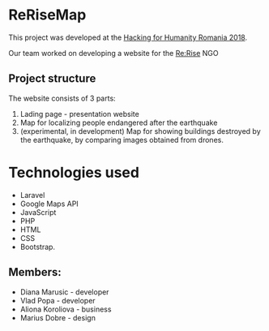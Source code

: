 # ReRiseMap

This project was developed at the [Hacking for Humanity Romania 2018](https://www.girlswhocode.ro/hacking-for-humanity-2018/).

Our team worked on developing a website for the [Re:Rise](https://web.facebook.com/ReRise.org/) NGO

## Project structure
The website consists of 3 parts:
1. Lading page - presentation website
2. Map for localizing people endangered after the earthquake
3. (experimental, in development) Map for showing buildings destroyed by the earthquake, by comparing images obtained from drones.


# Technologies used
- Laravel
- Google Maps API
- JavaScript
- PHP
- HTML
- CSS
- Bootstrap.

## Members:
- Diana Marusic - developer
- Vlad Popa - developer
- Aliona Koroliova - business
- Marius Dobre - design
